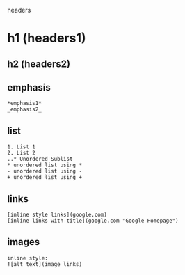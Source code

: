 headers
   # h1 (headers1)
   ## h2 (headers2)
   
  ## emphasis
    *emphasis1*
    _emphasis2_
    
  ## list
    1. List 1
    2. List 2
    ..* Unordered Sublist
    * unordered list using *
    - unordered list using -
    + unordered list using +
    
  ## links
    [inline style links](google.com)
    [inline links with title](google.com "Google Homepage")
    
  ## images
    inline style: 
    ![alt text](image links)
